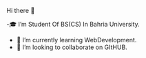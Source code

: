 Hi there 👋

-:mortar_board: I’m Student Of BS(CS) In Bahria University.
- 🌱 I’m currently learning WebDevelopment.
- 👯 I’m looking to collaborate on GItHUB.





